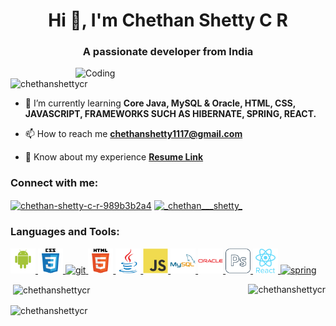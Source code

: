 <h1 align="center">Hi 👋, I'm Chethan Shetty C R</h1>
<h3 align="center">A passionate developer from India</h3>
<img align="right" alt="Coding" width="400" src="https://devtechnosys.com/insights/wp-content/uploads/2022/09/Front-End-Developers.gif">

<p align="left"> <img src="https://komarev.com/ghpvc/?username=chethanshettycr&label=Profile%20views&color=0e75b6&style=flat" alt="chethanshettycr" /> </p>

- 🌱 I’m currently learning **Core Java, MySQL & Oracle, HTML, CSS, JAVASCRIPT, FRAMEWORKS SUCH AS HIBERNATE, SPRING, REACT.**

- 📫 How to reach me **chethanshetty1117@gmail.com**
- 📄 Know about my experience [**Resume Link**](https://drive.google.com/file/d/1q25qr9rROcKp3yja27xqmNAPu9cnl6wl/view?usp=sharing)

<h3 align="left">Connect with me:</h3>
<p align="left">
<a href="https://www.linkedin.com/in/chethan-shetty-c-r-989b3b2a4" target="blank"><img align="center" src="https://raw.githubusercontent.com/rahuldkjain/github-profile-readme-generator/master/src/images/icons/Social/linked-in-alt.svg" alt="chethan-shetty-c-r-989b3b2a4" height="30" width="40" /></a>
<a href="https://instagram.com/_chethan___shetty_" target="blank"><img align="center" src="https://raw.githubusercontent.com/rahuldkjain/github-profile-readme-generator/master/src/images/icons/Social/instagram.svg" alt="_chethan___shetty_" height="30" width="40" /></a>
</p>

<h3 align="left">Languages and Tools:</h3>
<p align="left"> <a href="https://developer.android.com" target="_blank" rel="noreferrer"> <img src="https://raw.githubusercontent.com/devicons/devicon/master/icons/android/android-original-wordmark.svg" alt="android" width="40" height="40"/> </a> <a href="https://www.w3schools.com/css/" target="_blank" rel="noreferrer"> <img src="https://raw.githubusercontent.com/devicons/devicon/master/icons/css3/css3-original-wordmark.svg" alt="css3" width="40" height="40"/> </a> <a href="https://git-scm.com/" target="_blank" rel="noreferrer"> <img src="https://www.vectorlogo.zone/logos/git-scm/git-scm-icon.svg" alt="git" width="40" height="40"/> </a> <a href="https://www.w3.org/html/" target="_blank" rel="noreferrer"> <img src="https://raw.githubusercontent.com/devicons/devicon/master/icons/html5/html5-original-wordmark.svg" alt="html5" width="40" height="40"/> </a> <a href="https://www.java.com" target="_blank" rel="noreferrer"> <img src="https://raw.githubusercontent.com/devicons/devicon/master/icons/java/java-original.svg" alt="java" width="40" height="40"/> </a> <a href="https://developer.mozilla.org/en-US/docs/Web/JavaScript" target="_blank" rel="noreferrer"> <img src="https://raw.githubusercontent.com/devicons/devicon/master/icons/javascript/javascript-original.svg" alt="javascript" width="40" height="40"/> </a> <a href="https://www.mysql.com/" target="_blank" rel="noreferrer"> <img src="https://raw.githubusercontent.com/devicons/devicon/master/icons/mysql/mysql-original-wordmark.svg" alt="mysql" width="40" height="40"/> </a> <a href="https://www.oracle.com/" target="_blank" rel="noreferrer"> <img src="https://raw.githubusercontent.com/devicons/devicon/master/icons/oracle/oracle-original.svg" alt="oracle" width="40" height="40"/> </a> <a href="https://www.photoshop.com/en" target="_blank" rel="noreferrer"> <img src="https://raw.githubusercontent.com/devicons/devicon/master/icons/photoshop/photoshop-line.svg" alt="photoshop" width="40" height="40"/> </a> <a href="https://reactjs.org/" target="_blank" rel="noreferrer"> <img src="https://raw.githubusercontent.com/devicons/devicon/master/icons/react/react-original-wordmark.svg" alt="react" width="40" height="40"/> </a> <a href="https://spring.io/" target="_blank" rel="noreferrer"> <img src="https://www.vectorlogo.zone/logos/springio/springio-icon.svg" alt="spring" width="40" height="40"/> </a> </p>

<p><img align="right" src="https://github-readme-stats.vercel.app/api/top-langs?username=chethanshettycr&show_icons=true&theme=dark&border_radius=10&locale=en&layout=compact" alt="chethanshettycr" /></p>

<p> <img align="center" src="https://github-readme-stats.vercel.app/api?username=chethanshettycr&show_icons=true&theme=dark&border_radius=10&locale=en" alt="chethanshettycr" /></p>

<p><img align="center" src="https://github-readme-streak-stats.herokuapp.com/?user=chethanshettycr&theme=dark&border_radius=10" alt="chethanshettycr" /></p>
